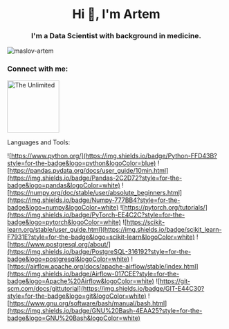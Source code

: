 <h1 align="center">Hi 👋, I'm Artem</h1>
<h3 align="center">I'm a Data Scientist with background in medicine.</h3>

<p align="left"> <img src="https://komarev.com/ghpvc/?username=maslov-artem&label=Profile%20views&color=0e75b6&style=flat" alt="maslov-artem" /> </p>

<h3 align="left">Connect with me:</h3>
<a href="https://t.me/Maslov_Artem94" target="_blank">
 <img src="https://img.shields.io/badge/Telegram-2CA5E0?style=for-the-badge&logo=telegram&logoColor=white" alt="The Unlimited" width="120"/>
</a>
<p align="left">
</p>


Languages and Tools:<br>
<!-- <p align="left"> <a href="https://www.python.org/" target="_blank" rel="noreferrer"> <img src="https://img.shields.io/badge/Python-FFD43B?style=for-the-badge&logo=python&logoColor=blue" alt="python" width="90" height="40"/></a> -->
<!-- <a href="https://pandas.pydata.org/docs/user_guide/10min.html" target="_blank" rel="noreferrer"> <img src="https://img.shields.io/badge/Pandas-2C2D72?style=for-the-badge&logo=pandas&logoColor=white" alt="pandas" width="90" height="40"/></a> -->
<!-- <a href="https://numpy.org/doc/stable/user/absolute_beginners.html" target="_blank" rel="noreferrer"> <img src="https://img.shields.io/badge/Numpy-777BB4?style=for-the-badge&logo=numpy&logoColor=white" alt="numpy" width="90" height="40"/></a> -->
<!-- <a href="https://pytorch.org/tutorials/" target="_blank" rel="noreferrer"> <img src="https://img.shields.io/badge/PyTorch-EE4C2C?style=for-the-badge&logo=pytorch&logoColor=white" alt="pytorch" width="90" height="40"/></a> -->
<!-- <a href="https://scikit-learn.org/stable/user_guide.html" target="_blank" rel="noreferrer"> <img src="https://img.shields.io/badge/scikit_learn-F7931E?style=for-the-badge&logo=scikit-learn&logoColor=white" alt="sklearn" width="90" height="40"/></a> -->
<!-- <a href="https://www.postgresql.org/about/" target="_blank" rel="noreferrer"> <img src="https://img.shields.io/badge/PostgreSQL-316192?style=for-the-badge&logo=postgresql&logoColor=white" alt="psql" width="90" height="40"/></a> -->
<!-- <a href="https://airflow.apache.org/docs/apache-airflow/stable/index.html" target="_blank" rel="noreferrer"> <img src="https://img.shields.io/badge/Airflow-017CEE?style=for-the-badge&logo=Apache%20Airflow&logoColor=white" alt="airflow" width="90" height="40"/></a> -->
<!-- <a href="https://git-scm.com/docs/gittutorial" target="_blank" rel="noreferrer"> <img src="https://img.shields.io/badge/GIT-E44C30?style=for-the-badge&logo=git&logoColor=white" alt="git" width="90" height="40"/></a> -->
<!-- <a href="https://www.gnu.org/software/bash/manual/bash.html" target="_blank" rel="noreferrer"> <img src="https://img.shields.io/badge/GNU%20Bash-4EAA25?style=for-the-badge&logo=GNU%20Bash&logoColor=white" alt="git" width="90" height="40"/></a> -->
![https://www.python.org/](https://img.shields.io/badge/Python-FFD43B?style=for-the-badge&logo=python&logoColor=blue)
![https://pandas.pydata.org/docs/user_guide/10min.html](https://img.shields.io/badge/Pandas-2C2D72?style=for-the-badge&logo=pandas&logoColor=white)
![https://numpy.org/doc/stable/user/absolute_beginners.html](https://img.shields.io/badge/Numpy-777BB4?style=for-the-badge&logo=numpy&logoColor=white) 
![https://pytorch.org/tutorials/](https://img.shields.io/badge/PyTorch-EE4C2C?style=for-the-badge&logo=pytorch&logoColor=white)
![https://scikit-learn.org/stable/user_guide.html](https://img.shields.io/badge/scikit_learn-F7931E?style=for-the-badge&logo=scikit-learn&logoColor=white)
![https://www.postgresql.org/about/](https://img.shields.io/badge/PostgreSQL-316192?style=for-the-badge&logo=postgresql&logoColor=white)
![https://airflow.apache.org/docs/apache-airflow/stable/index.html](https://img.shields.io/badge/Airflow-017CEE?style=for-the-badge&logo=Apache%20Airflow&logoColor=white)
![https://git-scm.com/docs/gittutorial](https://img.shields.io/badge/GIT-E44C30?style=for-the-badge&logo=git&logoColor=white)
![https://www.gnu.org/software/bash/manual/bash.html](https://img.shields.io/badge/GNU%20Bash-4EAA25?style=for-the-badge&logo=GNU%20Bash&logoColor=white)

